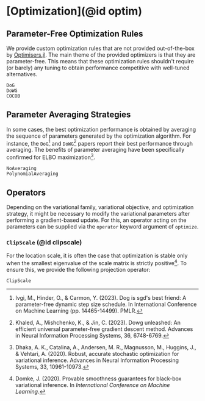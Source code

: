 # [Optimization](@id optim)

## Parameter-Free Optimization Rules

We provide custom optimization rules that are not provided out-of-the-box by [Optimisers.jl](https://github.com/FluxML/Optimisers.jl).
The main theme of the provided optimizers is that they are parameter-free.
This means that these optimization rules shouldn't require (or barely) any tuning to obtain performance competitive with well-tuned alternatives.

```@docs
DoG
DoWG
COCOB
```

## Parameter Averaging Strategies

In some cases, the best optimization performance is obtained by averaging the sequence of parameters generated by the optimization algorithm.
For instance, the `DoG`[^IHC2023] and `DoWG`[^KMJ2024] papers report their best performance through averaging.
The benefits of parameter averaging have been specifically confirmed for ELBO maximization[^DCAMHV2020].

```@docs
NoAveraging
PolynomialAveraging
```

[^DCAMHV2020]: Dhaka, A. K., Catalina, A., Andersen, M. R., Magnusson, M., Huggins, J., & Vehtari, A. (2020). Robust, accurate stochastic optimization for variational inference. Advances in Neural Information Processing Systems, 33, 10961-10973.
[^KMJ2024]: Khaled, A., Mishchenko, K., & Jin, C. (2023). Dowg unleashed: An efficient universal parameter-free gradient descent method. Advances in Neural Information Processing Systems, 36, 6748-6769.
[^IHC2023]: Ivgi, M., Hinder, O., & Carmon, Y. (2023). Dog is sgd's best friend: A parameter-free dynamic step size schedule. In International Conference on Machine Learning (pp. 14465-14499). PMLR.

## Operators 

Depending on the variational family, variational objective, and optimization strategy, it might be necessary to modify the variational parameters after performing a gradient-based update.
For this, an operator acting on the parameters can be supplied via the  `operator` keyword argument of `optimize`.

### `ClipScale` (@id clipscale)

For the location scale, it is often the case that optimization is stable only when the smallest eigenvalue of the scale matrix is strictly positive[^D2020].
To ensure this, we provide the following projection operator:

```@docs
ClipScale
```

[^D2020]: Domke, J. (2020). Provable smoothness guarantees for black-box variational inference. In *International Conference on Machine Learning*.
